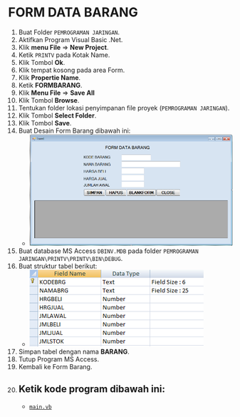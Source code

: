 # FORM DATA BARANG

1. Buat Folder `PEMROGRAMAN JARINGAN`.
2. Aktifkan Program Visual Basic .Net.
3. Klik **menu File** => **New Project**.
4. Ketik `PRINTV` pada Kotak Name.
5. Klik Tombol **Ok**.
6. Klik tempat kosong pada area Form.
7. Klik **Propertie Name**.
8. Ketik **FORMBARANG**.
9. Klik **Menu File** => **Save All**
10. Klik Tombol **Browse**.
11. Tentukan folder lokasi penyimpanan file proyek (`PEMROGRAMAN JARINGAN`).
12. Klik Tombol **Select Folder**.
13. Klik Tombol **Save**.
14. Buat Desain Form Barang dibawah ini:
    - ![1](./img/1.png)
15. Buat database MS Access `DBINV.MDB` pada folder `PEMROGRAMAN JARINGAN\PRINTV\PRINTV\BIN\DEBUG`.
16. Buat struktur tabel berikut:
    - ![2](./img/2.png)
17. Simpan tabel dengan nama **BARANG**.
18. Tutup Program MS Access.
19. Kembali ke Form Barang.
20. ## Ketik kode program dibawah ini:
    - [`main.vb`](./src/main.vb)
